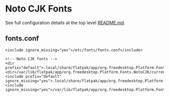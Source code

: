 # Noto CJK Fonts

See full configuration details at the top level [README.md](../README.md).

## fonts.conf
```
<include ignore_missing="yes">/etc/fonts/fonts.conf</include>

<!-- Noto CJK fonts -->
<dir prefix="default">.local/share/flatpak/app/org.freedesktop.Platform.Fonts.NotoCJK/current/active/files/share/fonts</dir>
<dir>/var/lib/flatpak/app/org.freedesktop.Platform.Fonts.NotoCJK/current/active/files/share/fonts</dir>
<include prefix="default" ignore_missing="yes">.local/share/flatpak/app/org.freedesktop.Platform.Fonts.NotoCJK/current/active/files/share/fonts/conf.d</include>
<include ignore_missing="yes">/var/lib/flatpak/app/org.freedesktop.Platform.Fonts.NotoCJK/current/active/files/share/fonts/conf.d</include>
```
